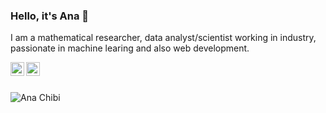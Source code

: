 ### Hello, it's Ana 🖤

I am a mathematical researcher, data analyst/scientist working in industry, passionate in machine learing and also web development.

<a href="https://www.linkedin.com/in/ana-rojo-echeburua/">
  <img align="left" alt="Ana's LinkdeIn" width="22px" src="https://cdn.jsdelivr.net/npm/simple-icons@v3/icons/linkedin.svg" />
</a>
<a href="https://twitter.com/arojomaths">
  <img align="left" alt="Ana's Twitter" width="22px" src="https://cdn.jsdelivr.net/npm/simple-icons@v3/icons/twitter.svg" />
</a>
<br />
<br />

<img src="http://animal.discovery.com/mammals/cheetah/pictures/cheetah-picture.jpg" 
alt="Ana Chibi" />
